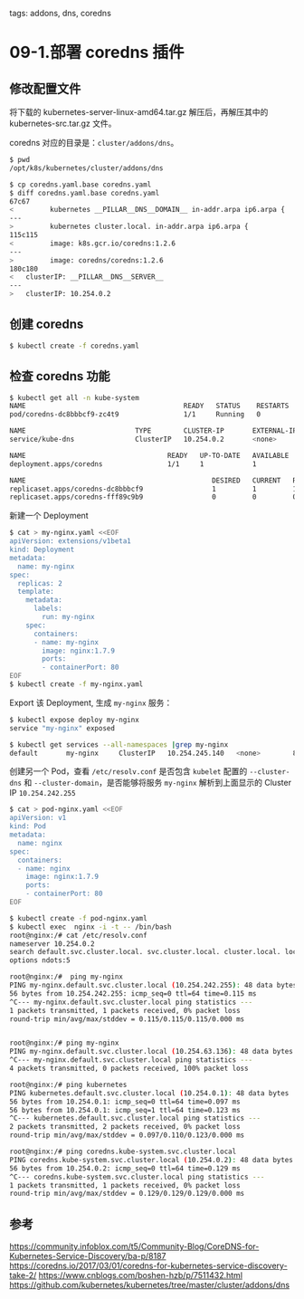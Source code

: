 <!-- toc -->

tags: addons, dns, coredns

# 09-1.部署 coredns 插件

## 修改配置文件

将下载的 kubernetes-server-linux-amd64.tar.gz 解压后，再解压其中的 kubernetes-src.tar.gz 文件。

coredns 对应的目录是：`cluster/addons/dns`。

```bash
$ pwd
/opt/k8s/kubernetes/cluster/addons/dns

$ cp coredns.yaml.base coredns.yaml
$ diff coredns.yaml.base coredns.yaml
67c67
<         kubernetes __PILLAR__DNS__DOMAIN__ in-addr.arpa ip6.arpa {
---
>         kubernetes cluster.local. in-addr.arpa ip6.arpa {
115c115
<         image: k8s.gcr.io/coredns:1.2.6
---
>         image: coredns/coredns:1.2.6
180c180
<   clusterIP: __PILLAR__DNS__SERVER__
---
>   clusterIP: 10.254.0.2 
```

## 创建 coredns

``` bash
$ kubectl create -f coredns.yaml
```

## 检查 coredns 功能

``` bash
$ kubectl get all -n kube-system
NAME                                       READY   STATUS    RESTARTS   AGE
pod/coredns-dc8bbbcf9-zc4t9                1/1     Running   0          105s

NAME                           TYPE        CLUSTER-IP       EXTERNAL-IP   PORT(S)         AGE
service/kube-dns               ClusterIP   10.254.0.2       <none>        53/UDP,53/TCP   140m

NAME                                   READY   UP-TO-DATE   AVAILABLE   AGE
deployment.apps/coredns                1/1     1            1           140m

NAME                                              DESIRED   CURRENT   READY   AGE
replicaset.apps/coredns-dc8bbbcf9                 1         1         1       105s
replicaset.apps/coredns-fff89c9b9                 0         0         0       140m
```

新建一个 Deployment

``` bash
$ cat > my-nginx.yaml <<EOF
apiVersion: extensions/v1beta1
kind: Deployment
metadata:
  name: my-nginx
spec:
  replicas: 2
  template:
    metadata:
      labels:
        run: my-nginx
    spec:
      containers:
      - name: my-nginx
        image: nginx:1.7.9
        ports:
        - containerPort: 80
EOF
$ kubectl create -f my-nginx.yaml
```

Export 该 Deployment, 生成 `my-nginx` 服务：

``` bash
$ kubectl expose deploy my-nginx
service "my-nginx" exposed

$ kubectl get services --all-namespaces |grep my-nginx
default       my-nginx     ClusterIP   10.254.245.140   <none>        80/TCP          14m
```

创建另一个 Pod，查看 `/etc/resolv.conf` 是否包含 `kubelet` 配置的 `--cluster-dns` 和 `--cluster-domain`，是否能够将服务 `my-nginx` 解析到上面显示的 Cluster IP `10.254.242.255`

``` bash
$ cat > pod-nginx.yaml <<EOF
apiVersion: v1
kind: Pod
metadata:
  name: nginx
spec:
  containers:
  - name: nginx
    image: nginx:1.7.9
    ports:
    - containerPort: 80
EOF

$ kubectl create -f pod-nginx.yaml
$ kubectl exec  nginx -i -t -- /bin/bash
root@nginx:/# cat /etc/resolv.conf
nameserver 10.254.0.2
search default.svc.cluster.local. svc.cluster.local. cluster.local. localdomain
options ndots:5

root@nginx:/#  ping my-nginx
PING my-nginx.default.svc.cluster.local (10.254.242.255): 48 data bytes
56 bytes from 10.254.242.255: icmp_seq=0 ttl=64 time=0.115 ms
^C--- my-nginx.default.svc.cluster.local ping statistics ---
1 packets transmitted, 1 packets received, 0% packet loss
round-trip min/avg/max/stddev = 0.115/0.115/0.115/0.000 ms


root@nginx:/# ping my-nginx
PING my-nginx.default.svc.cluster.local (10.254.63.136): 48 data bytes
^C--- my-nginx.default.svc.cluster.local ping statistics ---
4 packets transmitted, 0 packets received, 100% packet loss

root@nginx:/# ping kubernetes
PING kubernetes.default.svc.cluster.local (10.254.0.1): 48 data bytes
56 bytes from 10.254.0.1: icmp_seq=0 ttl=64 time=0.097 ms
56 bytes from 10.254.0.1: icmp_seq=1 ttl=64 time=0.123 ms
^C--- kubernetes.default.svc.cluster.local ping statistics ---
2 packets transmitted, 2 packets received, 0% packet loss
round-trip min/avg/max/stddev = 0.097/0.110/0.123/0.000 ms

root@nginx:/# ping coredns.kube-system.svc.cluster.local
PING coredns.kube-system.svc.cluster.local (10.254.0.2): 48 data bytes
56 bytes from 10.254.0.2: icmp_seq=0 ttl=64 time=0.129 ms
^C--- coredns.kube-system.svc.cluster.local ping statistics ---
1 packets transmitted, 1 packets received, 0% packet loss
round-trip min/avg/max/stddev = 0.129/0.129/0.129/0.000 ms
```

## 参考
https://community.infoblox.com/t5/Community-Blog/CoreDNS-for-Kubernetes-Service-Discovery/ba-p/8187
https://coredns.io/2017/03/01/coredns-for-kubernetes-service-discovery-take-2/
https://www.cnblogs.com/boshen-hzb/p/7511432.html
https://github.com/kubernetes/kubernetes/tree/master/cluster/addons/dns
